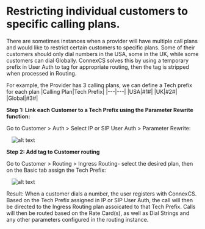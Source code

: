 # Restricting individual customers to specific calling plans. 
There are sometimes instances when a provider will have multiple call plans and would like to restrict certain customers to specific plans. Some of their customers should only dial numbers in the USA, some in the UK, while some customers can dial Globally. ConnexCS solves this by using a temporary prefix in User Auth to tag for appropriate routing, then the tag is stripped when processed in Routing.

For example, the Provider has 3 calling plans, we can define a Tech prefix for each plan
|Calling Plan|Tech Prefix|
|---|---|
|USA|\#1#|
|UK|\#2#|
|Global|\#3#|

**Step 1: Link each Customer to a Tech Prefix using the Parameter Rewrite function:**

Go to Customer > Auth > Select IP or SIP User Auth > Parameter Rewrite:

&emsp;![alt text][restrictcalling1]


**Step 2: Add tag to Customer routing**

Go to Customer > Routing > Ingress Routing- select the desired plan, then on the Basic tab assign the Tech Prefix:

&emsp;![alt text][restrictcalling2]


Result: When a customer dials a number, the user registers with ConnexCS. Based on the Tech Prefix assigned in IP or SIP User Auth, the call will then be directed to the Ingress Routing plan assoicated to that Tech Prefix. Calls will then be routed based on the Rate Card(s), as well as Dial Strings and any other parameters configured in the routing instance. 


[restrictcalling1]: /guides/howto/img/restrictcalling1.png "Tech Prefix in Auth"
[restrictcalling2]: /guides/howto/img/restrictcalling2.png "Tech Prefix in Routing"
